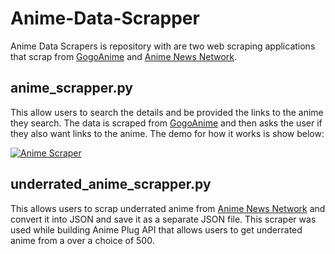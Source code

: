# Anime-Data-Scrapper
Anime Data Scrapers is repository with are two web scraping applications that scrap from [GogoAnime](http://gogoanime.io/) and [Anime News Network](https://www.animenewsnetwork.com/). 

## anime_scrapper.py
This allow users to search the details and be provided the links to the anime they search. The data is scraped from [GogoAnime](http://gogoanime.io/) and then asks the user if they also want links to the anime. The demo for how it works is show below:

[![Anime Scraper](https://res.cloudinary.com/marcomontalbano/image/upload/v1617791426/video_to_markdown/images/google-drive--1Gbn4DCdHzodJc38BZDj719bg0wdVAQIy-c05b58ac6eb4c4700831b2b3070cd403.jpg)](https://drive.google.com/file/d/1Gbn4DCdHzodJc38BZDj719bg0wdVAQIy/view?usp=sharing "Anime Scraper")

## underrated_anime_scrapper.py
This allows users to scrap underrated anime from  [Anime News Network](https://www.animenewsnetwork.com/) and convert it into JSON and save it as a separate JSON file. This scraper was used while building Anime Plug API that allows users to get underrated anime from a over a choice of 500.


